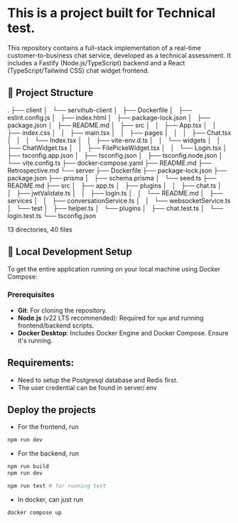 # This is a project built for Technical test.

This repository contains a full-stack implementation of a real-time customer-to-business chat service, developed as a technical assessment. It includes a Fastify (Node.js/TypeScript) backend and a React (TypeScript/Tailwind CSS) chat widget frontend.

## 📂 Project Structure

.
├── client
│   └── servihub-client
│   ├── Dockerfile
│   ├── eslint.config.js
│   ├── index.html
│   ├── package-lock.json
│   ├── package.json
│   ├── README.md
│   ├── src
│   │   ├── App.tsx
│   │   ├── index.css
│   │   ├── main.tsx
│   │   ├── pages
│   │   │   ├── Chat.tsx
│   │   │   └── Index.tsx
│   │   ├── vite-env.d.ts
│   │   └── widgets
│   │   ├── ChatWidget.tsx
│   │   ├── FilePickeWidget.tsx
│   │   └── Login.tsx
│   ├── tsconfig.app.json
│   ├── tsconfig.json
│   ├── tsconfig.node.json
│   └── vite.config.ts
├── docker-compose.yaml
├── README.md
├── Retrospective.md
└── server
├── Dockerfile
├── package-lock.json
├── package.json
├── prisma
│   ├── schema.prisma
│   └── seed.ts
├── README.md
├── src
│   ├── app.ts
│   ├── plugins
│   │   ├── chat.ts
│   │   ├── jwtValidate.ts
│   │   ├── login.ts
│   │   └── README.md
│   ├── services
│   │   ├── conversationService.ts
│   │   └── websocketService.ts
│   └── test
│   ├── helper.ts
│   └── plugins
│   ├── chat.test.ts
│   └── login.test.ts
└── tsconfig.json

13 directories, 40 files

## 🚀 Local Development Setup

To get the entire application running on your local machine using Docker Compose:

### Prerequisites

-   **Git**: For cloning the repository.
-   **Node.js** (v22 LTS recommended): Required for `npm` and running frontend/backend scripts.
-   **Docker Desktop**: Includes Docker Engine and Docker Compose. Ensure it's running.

## Requirements:

-   Need to setup the Postgresql database and Redis first.
-   The user credential can be found in server/.env

## Deploy the projects

-   For the frontend, run

```bash
npm run dev
```

-   For the backend, run

```bash
npm run build
npm run dev

npm run test # for running test
```

-   In docker, can just run

```bash
docker compose up
```
